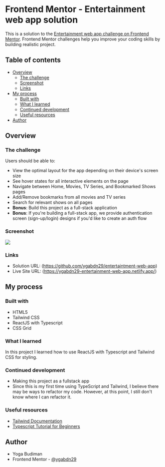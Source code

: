 # Frontend Mentor - Entertainment web app solution

This is a solution to the [Entertainment web app challenge on Frontend Mentor](https://www.frontendmentor.io/challenges/entertainment-web-app-J-UhgAW1X). Frontend Mentor challenges help you improve your coding skills by building realistic project.

## Table of contents

- [Overview](#overview)
  - [The challenge](#the-challenge)
  - [Screenshot](#screenshot)
  - [Links](#links)
- [My process](#my-process)
  - [Built with](#built-with)
  - [What I learned](#what-i-learned)
  - [Continued development](#continued-development)
  - [Useful resources](#useful-resources)
- [Author](#author)

## Overview

### The challenge

Users should be able to:

- View the optimal layout for the app depending on their device's screen size
- See hover states for all interactive elements on the page
- Navigate between Home, Movies, TV Series, and Bookmarked Shows pages
- Add/Remove bookmarks from all movies and TV series
- Search for relevant shows on all pages
- **Bonus**: Build this project as a full-stack application
- **Bonus**: If you're building a full-stack app, we provide authentication screen (sign-up/login) designs if you'd like to create an auth flow

### Screenshot

![](./screenshot.jpg)

### Links

- Solution URL: (https://github.com/ygabdn29/entertaintment-web-app)
- Live Site URL: (https://ygabdn29-entertainment-web-app.netlify.app/)

## My process

### Built with

- HTML5
- Tailwind CSS
- ReactJS with Typescript
- CSS Grid

### What I learned

In this project I learned how to use ReactJS with Typescript and Tailwind CSS for styling.

### Continued development

- Making this project as a fullstack app
- Since this is my first time using TypeScript and Tailwind, I believe there may be ways to refactor my code. However, at this point, I still don't know where I can refactor it.

### Useful resources

- [Tailwind Documentation](https://tailwindcss.com/)
- [Typescript Tutorial for Beginners](https://youtu.be/d56mG7DezGs?si=EA1VNdQz81D0Rpch)

## Author

- Yoga Budiman
- Frontend Mentor - [@ygabdn29](https://www.frontendmentor.io/profile/ygabdn29)
